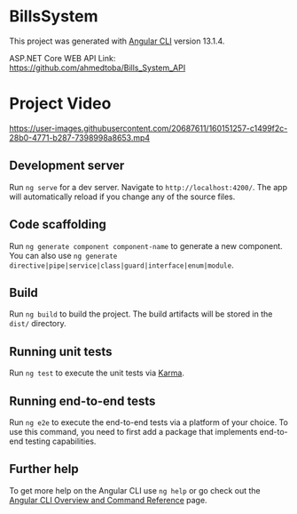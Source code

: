 # BillsSystem

This project was generated with [Angular CLI](https://github.com/angular/angular-cli) version 13.1.4.

ASP.NET Core WEB API Link: https://github.com/ahmedtoba/Bills_System_API

# Project Video

https://user-images.githubusercontent.com/20687611/160151257-c1499f2c-28b0-4771-b287-7398998a8653.mp4

## Development server

Run `ng serve` for a dev server. Navigate to `http://localhost:4200/`. The app will automatically reload if you change any of the source files.

## Code scaffolding

Run `ng generate component component-name` to generate a new component. You can also use `ng generate directive|pipe|service|class|guard|interface|enum|module`.

## Build

Run `ng build` to build the project. The build artifacts will be stored in the `dist/` directory.

## Running unit tests

Run `ng test` to execute the unit tests via [Karma](https://karma-runner.github.io).

## Running end-to-end tests

Run `ng e2e` to execute the end-to-end tests via a platform of your choice. To use this command, you need to first add a package that implements end-to-end testing capabilities.

## Further help

To get more help on the Angular CLI use `ng help` or go check out the [Angular CLI Overview and Command Reference](https://angular.io/cli) page.
